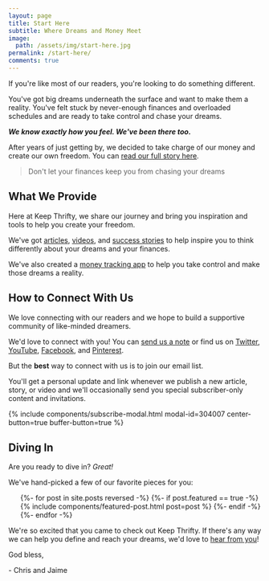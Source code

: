 ```yaml
---
layout: page
title: Start Here
subtitle: Where Dreams and Money Meet
image:
  path: /assets/img/start-here.jpg
permalink: /start-here/
comments: true
---
```


If you're like most of our readers, you're looking to do something different.

You've got big dreams underneath the surface and want to make them a reality. You've felt stuck by never-enough finances and overloaded schedules and are ready to take control and chase your dreams.

___We know exactly how you feel. We've been there too.___

After years of just getting by, we decided to take charge of our money and create our own freedom. You can [read our full story here]({{site.url}}/about-us/).

> Don't let your finances keep you from chasing your dreams

## What We Provide

Here at Keep Thrifty, we share our journey and bring you inspiration and tools to help you create your freedom.

We've got [articles](/articles/), [videos](/videos/), and [success stories](/create-your-freedom/) to help inspire you to think differently about your dreams and your finances.

We've also created a [money tracking app](https://thrifty.keepthrifty.com) to help you take control and make those dreams a reality.

## How to Connect With Us

We love connecting with our readers and we hope to build a supportive community of like-minded dreamers.

We'd love to connect with you! You can [send us a note](/contact/) or find us on [Twitter](https://www.twitter.com/keepthrifty/), [YouTube](https://www.youtube.com/channel/UCHpQLpwuiNRNwQ_eLJQInQA), [Facebook](https://www.facebook.com/keepthrifty/), and [Pinterest](https://www.pinterest.com/keepthrifty/).

But the __best__ way to connect with us is to join our email list.

You'll get a personal update and link whenever we publish a new article, story, or video and we'll occasionally send you special subscriber-only content and invitations.

{% include components/subscribe-modal.html modal-id=304007 center-button=true buffer-button=true %}

## Diving In

Are you ready to dive in? _Great!_

We've hand-picked a few of our favorite pieces for you:

<ul id="featured-posts">
{%- for post in site.posts reversed -%}
{%- if post.featured == true -%}
  {% include components/featured-post.html post=post %}
{%- endif -%}
{%- endfor -%}
</ul>

We're so excited that you came to check out Keep Thrifty. If there's any way we can help you define and reach your dreams, we'd love to [hear from you](/contact/)!

God bless,

\- Chris and Jaime
